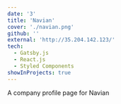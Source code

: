 ```yaml
---
date: '3'
title: 'Navian'
cover: './navian.png'
github: ''
external: 'http://35.204.142.123/'
tech:
  - Gatsby.js
  - React.js
  - Styled Components
showInProjects: true
---
```


A company profile page for Navian
